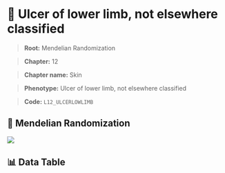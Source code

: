 # 🧪 Ulcer of lower limb, not elsewhere classified

> **Root:** Mendelian Randomization

> **Chapter:** 12  

> **Chapter name:** Skin

> **Phenotype:** Ulcer of lower limb, not elsewhere classified  

> **Code:** `L12_ULCERLOWLIMB`

## 🧬 Mendelian Randomization  

<img src="/MR/Figures/Forward/L12_ULCERLOWLIMB.png"/>

## 📊 Data Table

<CsvTableMRF src="/MR/Data/Forward/L12_ULCERLOWLIMB.csv"/>
